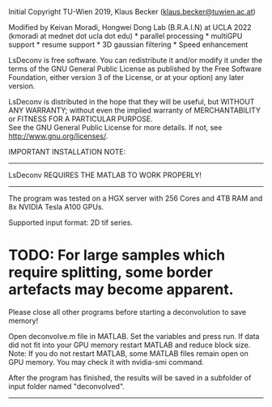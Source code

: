 Initial Copyright TU-Wien 2019, Klaus Becker (klaus.becker@tuwien.ac.at)

Modified by Keivan Moradi, Hongwei Dong Lab (B.R.A.I.N) at UCLA 2022 (kmoradi at mednet dot ucla dot edu)
    * parallel processing
    * multiGPU support
    * resume support
    * 3D gaussian filtering
    * Speed enhancement

LsDeconv is free software. 
You can redistribute it and/or modify it under the terms of the GNU General Public License as published by the 
Free Software Foundation, either version 3 of the License, or at your option) any later version.

LsDeconv is distributed in the hope that they will be useful, but WITHOUT ANY WARRANTY; 
without even the implied warranty of MERCHANTABILITY or FITNESS FOR A PARTICULAR PURPOSE.  
See the GNU General Public License for more details.
If not, see <http://www.gnu.org/licenses/>.


IMPORTANT INSTALLATION NOTE:
********************************************************
LsDeconv REQUIRES THE MATLAB TO WORK PROPERLY!
********************************************************

The program was tested on a HGX server with 256 Cores and 4TB RAM and 8x NVIDIA Tesla A100 GPUs.

Supported input format: 2D tif series.

# TODO: For large samples which require splitting, some border artefacts may become apparent.
Please close all other programs before starting a deconvolution to save memory!

Open deconvolve.m file in MATLAB. Set the variables and press run.
If data did not fit into your GPU memory restart MATLAB and reduce block size.
Note: If you do not restart MATLAB, some MATLAB files remain open on GPU memory.
    You may check it with nvidia-smi command.

After the program has finished, the results will be saved in a subfolder of input folder named "deconvolved".
	
********************************************************
